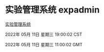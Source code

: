 # 实验管理系统 expadmin
[实验管理系统](http://59.174.24.229:56808/expadmin-782313d2-e1b1-4ea7-932e-3a55e6a1a4d0/)

2022年 05月 11日 星期三 19:00:02 CST

2022年 05月 11日 星期三 11:00:02 GMT
